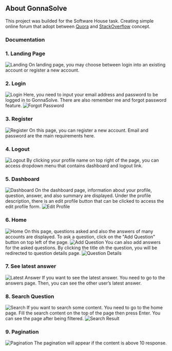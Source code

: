 ## About GonnaSolve
This project was builded for the Software House task. Creating simple online forum that adopt between [Quora](https://quora.com) and [StackOverflow](https://stackoverflow.com) concept.

### Documentation

### 1. Landing Page
![Landing](documentation/index.png)
On landing page, you may choose between login into an existing account or register a new account.

### 2. Login
![Login](documentation/login.png)
Here, you need to input your email address and password to be logged in to GonnaSolve. There are also remember me and forgot password feature.
![Forgot Password](documentation/forgot_password.png)

### 3. Register
![Register](documentation/register.png)
On this page, you can register a new account. Email and password are the main requirements here.

### 4. Logout
![Logout](documentation/logout.png)
By clicking your profile name on top right of the page, you can access dropdown menu that contains dashboard and logout link.

### 5. Dashboard
![Dashboard](documentation/dashboard.png)
On the dashboard page, information about your profile, question, answer, and also summary are displayed. Under the profile description, there is an edit profile button that can be clicked to access the edit profile form.
![Edit Profile](documentation/edit_profile.png)

### 6. Home
![Home](documentation/home.png)
On this page, questions asked and also the answers of many accounts are displayed. To ask a question, click on the "Add Question" button on top left of the page.
![Add Question](documentation/add_question.png)
You can also add answers for the asked questions. By clicking the title oh the question, you will be redirected to question details page.
![Question Details](documentation/add_answer.png)

### 7. See latest answer
![Latest Answer](documentation/answer.png)
If you want to see the latest answer. You need to go to the answers page. Then, you can see the other user’s latest answer.

### 8. Search Question
![Search](documentation/search.png)
If you want to search some content. You need to go to the home page. Fill the search content on the top of the page then press Enter. You can see the page after being filtered.
![Search Result](documentation/search_result.png)

### 9. Pagination
![Pagination](documentation/pagination.png)
The pagination will appear if the content is above 10 response.
